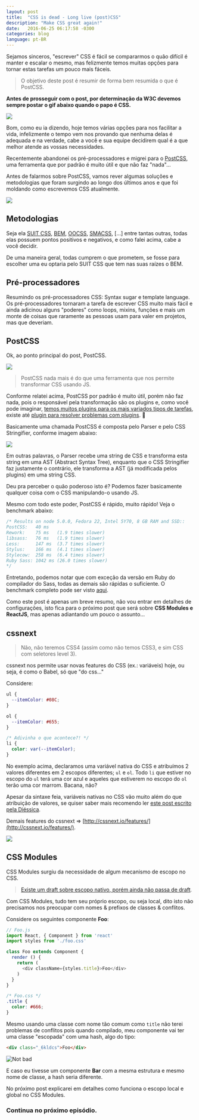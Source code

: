 ```yaml
---
layout: post
title:  "CSS is dead - Long live (post)CSS"
description: "Make CSS great again!"
date:   2016-06-25 06:17:58 -0300
categories: blog
language: pt-BR
---
```


Sejamos sinceros, "escrever" CSS é fácil se compararmos o quão difícil é manter e escalar o mesmo, mas felizmente temos muitas opções para tornar estas tarefas um pouco mais fáceis.

> O objetivo deste post é resumir de forma bem resumida o que é PostCSS.

**Antes de prosseguir com o post, por determinação da W3C devemos sempre postar o gif abaixo quando o papo é CSS.**

![](/img/css.gif)

Bom, como eu ia dizendo, hoje temos várias opções para nos facilitar a vida, infelizmente o tempo vem nos provando que nenhuma delas é adequada e na verdade, cabe a você e sua equipe decidirem qual é a que melhor atende as vossas necessidades.

Recentemente abandonei os pré-processadores e migrei para o [PostCSS](http://postcss.org/), uma ferramenta que por padrão é muito útil e que não faz "nada"...

Antes de falarmos sobre PostCSS, vamos rever algumas soluções e metodologias que foram surgindo ao longo dos últimos anos e que foi moldando como escrevemos CSS atualmente.

![](/img/oh-boy.gif)

## Metodologias

Seja ela [SUIT CSS](https://suitcss.github.io/), [BEM](https://en.bem.info/), [OOCSS](http://oocss.org/), [SMACSS](https://smacss.com/), [...] entre tantas outras, todas elas possuem pontos positivos e negativos, e como falei acima, cabe a você decidir.

De uma maneira geral, todas cumprem o que prometem, se fosse para escolher uma eu optaria pelo SUIT CSS que tem nas suas raízes o BEM.

## Pré-processadores

Resumindo os pré-processadores CSS: Syntax sugar e template language. Os pré-processadores tornaram a tarefa de escrever CSS muito mais fácil e ainda adicinou alguns "poderes" como loops, mixins, funções e mais um monte de coisas que raramente as pessoas usam para valer em projetos, mas que deveriam.

## PostCSS

Ok, ao ponto principal do post, PostCSS.

![](/img/go-on.gif)

> PostCSS nada mais é do que uma ferramenta que nos permite transformar CSS usando JS.

Conforme relatei acima, PostCSS por padrão é muito útil, porém não faz nada, pois o responsável pela transformação são os plugins e, como você pode imaginar, [temos muitos plugins para os mais variados tipos de tarefas](http://postcss.parts/), existe até [plugin para resolver problemas com plugins](https://github.com/postcss/postcss-use). 🤔

Basicamente uma chamada PostCSS é composta pelo Parser e pelo CSS Stringifier, conforme imagem abaixo:

![](/img/inside-postcss.png)

Em outras palavras, o Parser recebe uma string de CSS e transforma esta string em uma AST (Abstract Syntax Tree), enquanto que o CSS Stringifier faz justamente o contrário, ele transforma a AST (já modificada pelos plugins) em uma string CSS.

Deu pra perceber o quão poderoso isto é? Podemos fazer basicamente qualquer coisa com o CSS manipulando-o usando JS.

Mesmo com todo este poder, PostCSS é rápido, muito rápido! Veja o benchmark abaixo:

```css
/* Results on node 5.0.0, Fedora 22, Intel 5Y70, 8 GB RAM and SSD::
PostCSS:   40 ms
Rework:    75 ms   (1.9 times slower)
libsass:   76 ms   (1.9 times slower)
Less:      147 ms  (3.7 times slower)
Stylus:    166 ms  (4.1 times slower)
Stylecow:  258 ms  (6.4 times slower)
Ruby Sass: 1042 ms (26.0 times slower)
*/
```

Entretando, podemos notar que com exceção da versão em Ruby do compilador do Sass, todas as demais são rápidas o suficiente. O benchmark completo pode ser visto [aqui](https://github.com/postcss/benchmark).

Como este post é apenas um breve resumo, não vou entrar em detalhes de configurações, isto fica para o próximo post que será sobre **CSS Modules e ReactJS**, mas apenas adiantando um pouco o assunto...

## cssnext

> Não, não teremos CSS4 (assim como não temos CSS3, e sim CSS com seletores level 3).

cssnext nos permite usar novas features do CSS (ex.: variáveis) hoje, ou seja, é como o Babel, só que "do css..."

Considere:

```css
ul {
  --itemColor: #08C;
}

ol {
  --itemColor: #655;
}

/* Adivinha o que acontece?! */
li {
  color: var(--itemColor);
}
```

No exemplo acima, declaramos uma variável nativa do CSS e atribuímos 2 valores diferentes em 2 escopos diferentes; `ul` e `ol`. Todo `li` que estiver no escopo do `ul` terá uma cor azul e aqueles que estiverem no escopo do `ol` terão uma cor marrom. Bacana, não?

Apesar da sintaxe feia, variáveis nativas no CSS vão muito além do que atribuição de valores, se quiser saber mais recomendo ler [este post escrito pela Diéssica](https://diessi.ca/blog/a-cascata-das-variaveis-do-css/).

Demais features do cssnext => [http://cssnext.io/features/](http://cssnext.io/features/).

![](/img/not-bad.gif)

## CSS Modules

CSS Modules surgiu da necessidade de algum mecanismo de escopo no CSS.

> [Existe um draft sobre escopo nativo, porém ainda não passa de draft](https://www.w3.org/TR/css-scoping-1/).

Com CSS Modules, tudo tem seu próprio escopo, ou seja local, dito isto não precisamos nos preocupar com nomes & prefixos de classes & conflitos.

Considere os seguintes componente **Foo**:

```js
// Foo.js
import React, { Component } from 'react'
import styles from './foo.css'

class Foo extends Component {
  render () {
    return (
      <div className={styles.title}>Foo</div>
    )
  }
}
```

```css
/* Foo.css */
.title {
  color: #666;
}
```

Mesmo usando uma classe com nome tão comum como `title` não terei problemas de conflitos pois quando compilado, meu componente vai ter uma classe "escopada" com uma hash, algo do tipo:

```html
<div class="_6kldcs">Foo</div>
```

![Not bad](/img/clap-kim.gif)

E caso eu tivesse um componente **Bar** com a mesma estrutura e mesmo nome de classe, a hash seria diferente.

No próximo post explicarei em detalhes como funciona o escopo local e global no CSS Modules.

### Continua no próximo episódio.
